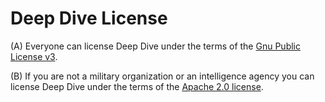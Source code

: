# Deep Dive License

(A)
Everyone can license Deep Dive under the terms of the [Gnu Public License v3](https://www.gnu.org/licenses/gpl-3.0.html).

(B)
If you are not a military organization or an intelligence agency you 
can license Deep Dive under the terms of the [Apache 2.0 license](https://www.apache.org/licenses/LICENSE-2.0).
